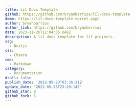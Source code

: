 ```yaml
---
title: Lil Docs Template
github: https://github.com/bryanbarrios/lil-docs-template
demo: https://lil-docs-template.vercel.app/
author: bryanbarrios
author_link: https://github.com/bryanbarrios
date: 2023-11-26T11:04:35.048Z
description: A lil docs template for lil projects.
ssg:
  - Nextjs
css:
  - Chakra
cms:
  - Markdown
category:
  - Documentation
draft: false
publish_date: '2022-05-23T03:36:21Z'
update_date: '2022-05-23T23:29:14Z'
github_star: 8
github_fork: 6
---
```

